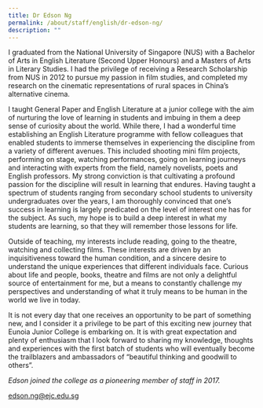 ```yaml
---
title: Dr Edson Ng
permalink: /about/staff/english/dr-edson-ng/
description: ""
---
```


I graduated from the National University of Singapore (NUS) with a Bachelor of Arts in English Literature (Second Upper Honours) and a Masters of Arts in Literary Studies. I had the privilege of receiving a Research Scholarship from NUS in 2012 to pursue my passion in film studies, and completed my research on the cinematic representations of rural spaces in China’s alternative cinema.

I taught General Paper and English Literature at a junior college with the aim of nurturing the love of learning in students and imbuing in them a deep sense of curiosity about the world. While there, I had a wonderful time establishing an English Literature programme with fellow colleagues that enabled students to immerse themselves in experiencing the discipline from a variety of different avenues. This included shooting mini film projects, performing on stage, watching performances, going on learning journeys and interacting with experts from the field, namely novelists, poets and English professors. My strong conviction is that cultivating a profound passion for the discipline will result in learning that endures. Having taught a spectrum of students ranging from secondary school students to university undergraduates over the years, I am thoroughly convinced that one’s success in learning is largely predicated on the level of interest one has for the subject. As such, my hope is to build a deep interest in what my students are learning, so that they will remember those lessons for life.

Outside of teaching, my interests include reading, going to the theatre, watching and collecting films. These interests are driven by an inquisitiveness toward the human condition, and a sincere desire to understand the unique experiences that different individuals face. Curious about life and people, books, theatre and films are not only a delightful source of entertainment for me, but a means to constantly challenge my perspectives and understanding of what it truly means to be human in the world we live in today.

It is not every day that one receives an opportunity to be part of something new, and I consider it a privilege to be part of this exciting new journey that Eunoia Junior College is embarking on. It is with great expectation and plenty of enthusiasm that I look forward to sharing my knowledge, thoughts and experiences with the first batch of students who will eventually become the trailblazers and ambassadors of “beautiful thinking and goodwill to others”.

_Edson joined the college as a pioneering member of staff in 2017._

[edson.ng@ejc.edu.sg](mailto:edson.ng@ejc.edu.sg)